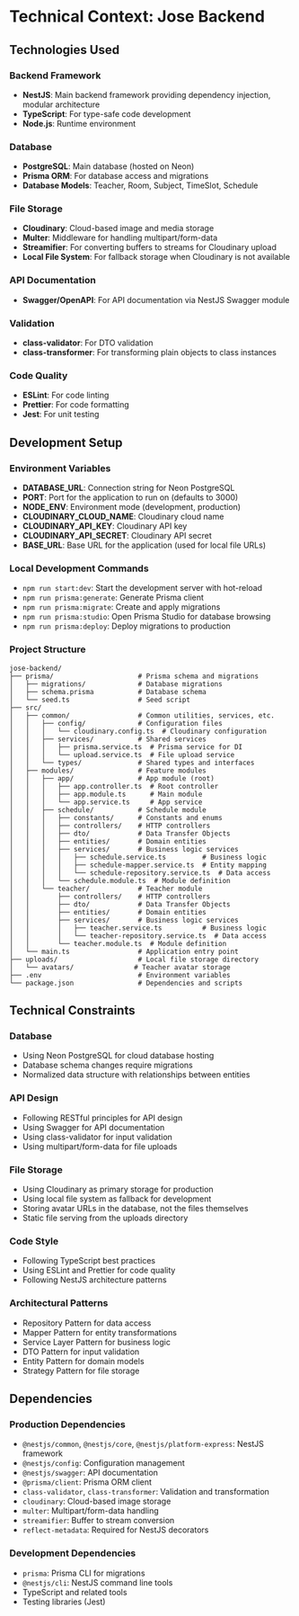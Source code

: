 # Technical Context: Jose Backend

## Technologies Used

### Backend Framework

- **NestJS**: Main backend framework providing dependency injection, modular architecture
- **TypeScript**: For type-safe code development
- **Node.js**: Runtime environment

### Database

- **PostgreSQL**: Main database (hosted on Neon)
- **Prisma ORM**: For database access and migrations
- **Database Models**: Teacher, Room, Subject, TimeSlot, Schedule

### File Storage

- **Cloudinary**: Cloud-based image and media storage
- **Multer**: Middleware for handling multipart/form-data
- **Streamifier**: For converting buffers to streams for Cloudinary upload
- **Local File System**: For fallback storage when Cloudinary is not available

### API Documentation

- **Swagger/OpenAPI**: For API documentation via NestJS Swagger module

### Validation

- **class-validator**: For DTO validation
- **class-transformer**: For transforming plain objects to class instances

### Code Quality

- **ESLint**: For code linting
- **Prettier**: For code formatting
- **Jest**: For unit testing

## Development Setup

### Environment Variables

- **DATABASE_URL**: Connection string for Neon PostgreSQL
- **PORT**: Port for the application to run on (defaults to 3000)
- **NODE_ENV**: Environment mode (development, production)
- **CLOUDINARY_CLOUD_NAME**: Cloudinary cloud name
- **CLOUDINARY_API_KEY**: Cloudinary API key
- **CLOUDINARY_API_SECRET**: Cloudinary API secret
- **BASE_URL**: Base URL for the application (used for local file URLs)

### Local Development Commands

- `npm run start:dev`: Start the development server with hot-reload
- `npm run prisma:generate`: Generate Prisma client
- `npm run prisma:migrate`: Create and apply migrations
- `npm run prisma:studio`: Open Prisma Studio for database browsing
- `npm run prisma:deploy`: Deploy migrations to production

### Project Structure

```
jose-backend/
├── prisma/                     # Prisma schema and migrations
│   ├── migrations/             # Database migrations
│   ├── schema.prisma           # Database schema
│   └── seed.ts                 # Seed script
├── src/
│   ├── common/                 # Common utilities, services, etc.
│   │   ├── config/             # Configuration files
│   │   │   └── cloudinary.config.ts  # Cloudinary configuration
│   │   ├── services/           # Shared services
│   │   │   ├── prisma.service.ts  # Prisma service for DI
│   │   │   └── upload.service.ts  # File upload service
│   │   └── types/              # Shared types and interfaces
│   ├── modules/                # Feature modules
│   │   ├── app/                # App module (root)
│   │   │   ├── app.controller.ts  # Root controller
│   │   │   ├── app.module.ts      # Main module
│   │   │   └── app.service.ts     # App service
│   │   ├── schedule/           # Schedule module
│   │   │   ├── constants/      # Constants and enums
│   │   │   ├── controllers/    # HTTP controllers
│   │   │   ├── dto/            # Data Transfer Objects
│   │   │   ├── entities/       # Domain entities
│   │   │   ├── services/       # Business logic services
│   │   │   │   ├── schedule.service.ts         # Business logic
│   │   │   │   ├── schedule-mapper.service.ts  # Entity mapping
│   │   │   │   └── schedule-repository.service.ts  # Data access
│   │   │   └── schedule.module.ts  # Module definition
│   │   └── teacher/            # Teacher module
│   │       ├── controllers/    # HTTP controllers
│   │       ├── dto/            # Data Transfer Objects
│   │       ├── entities/       # Domain entities
│   │       ├── services/       # Business logic services
│   │       │   ├── teacher.service.ts          # Business logic
│   │       │   └── teacher-repository.service.ts  # Data access
│   │       └── teacher.module.ts  # Module definition
│   └── main.ts                 # Application entry point
├── uploads/                    # Local file storage directory
│   └── avatars/               # Teacher avatar storage
├── .env                        # Environment variables
└── package.json                # Dependencies and scripts
```

## Technical Constraints

### Database

- Using Neon PostgreSQL for cloud database hosting
- Database schema changes require migrations
- Normalized data structure with relationships between entities

### API Design

- Following RESTful principles for API design
- Using Swagger for API documentation
- Using class-validator for input validation
- Using multipart/form-data for file uploads

### File Storage

- Using Cloudinary as primary storage for production
- Using local file system as fallback for development
- Storing avatar URLs in the database, not the files themselves
- Static file serving from the uploads directory

### Code Style

- Following TypeScript best practices
- Using ESLint and Prettier for code quality
- Following NestJS architecture patterns

### Architectural Patterns

- Repository Pattern for data access
- Mapper Pattern for entity transformations
- Service Layer Pattern for business logic
- DTO Pattern for input validation
- Entity Pattern for domain models
- Strategy Pattern for file storage

## Dependencies

### Production Dependencies

- `@nestjs/common`, `@nestjs/core`, `@nestjs/platform-express`: NestJS framework
- `@nestjs/config`: Configuration management
- `@nestjs/swagger`: API documentation
- `@prisma/client`: Prisma ORM client
- `class-validator`, `class-transformer`: Validation and transformation
- `cloudinary`: Cloud-based image storage
- `multer`: Multipart/form-data handling
- `streamifier`: Buffer to stream conversion
- `reflect-metadata`: Required for NestJS decorators

### Development Dependencies

- `prisma`: Prisma CLI for migrations
- `@nestjs/cli`: NestJS command line tools
- TypeScript and related tools
- Testing libraries (Jest)
